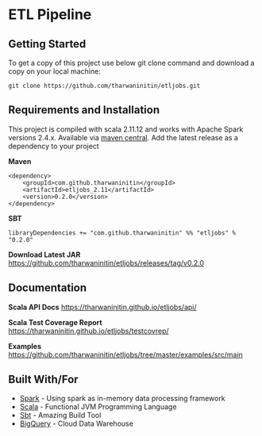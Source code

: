 # ETL Pipeline

## Getting Started
To get a copy of this project use below git clone command and download a copy
on your local machine:
```shell
git clone https://github.com/tharwaninitin/etljobs.git
```

## Requirements and Installation
This project is compiled with scala 2.11.12 and works with Apache Spark versions 2.4.x.
Available via [maven central](https://mvnrepository.com/artifact/com.github.tharwaninitin/etljobs). 
Add the latest release as a dependency to your project

__Maven__
```
<dependency>
    <groupId>com.github.tharwaninitin</groupId>
    <artifactId>etljobs_2.11</artifactId>
    <version>0.2.0</version>
</dependency>
```
__SBT__
```
libraryDependencies += "com.github.tharwaninitin" %% "etljobs" % "0.2.0"
```
__Download Latest JAR__ https://github.com/tharwaninitin/etljobs/releases/tag/v0.2.0


## Documentation

__Scala API Docs__ https://tharwaninitin.github.io/etljobs/api/

__Scala Test Coverage Report__  https://tharwaninitin.github.io/etljobs/testcovrep/

__Examples__ https://github.com/tharwaninitin/etljobs/tree/master/examples/src/main


## Built With/For
* [Spark](https://spark.apache.org/) - Using spark as in-memory data processing framework
* [Scala](https://www.scala-lang.org/) - Functional JVM Programming Language
* [Sbt](https://www.scala-sbt.org/download.html) - Amazing Build Tool
* [BigQuery](https://cloud.google.com/bigquery/) - Cloud Data Warehouse

